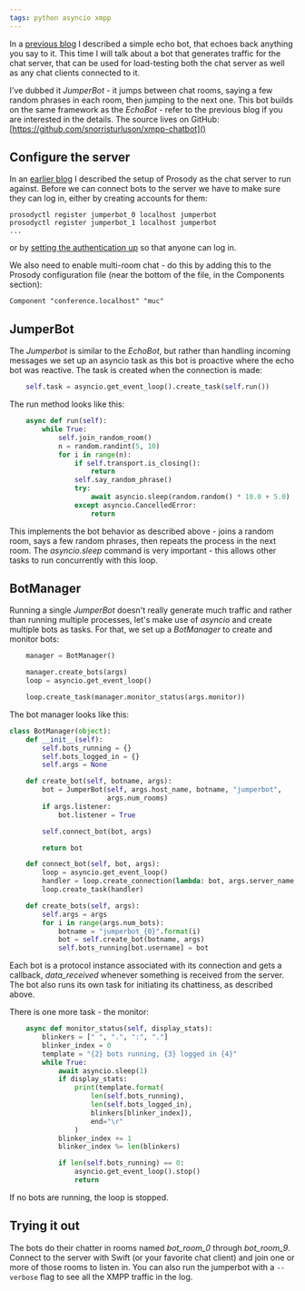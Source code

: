 ```yaml
---
tags: python asyncio xmpp
---
```

In a [previous blog](../Echobot)
I described a simple echo bot, that echoes back anything you say to it. This time
I will talk about a bot that generates traffic for the chat server, that can
be used for load-testing both the chat server as well as any chat clients
connected to it.

I've dubbed it *JumperBot* - it jumps between chat rooms, saying a few random
phrases in each room, then jumping to the next one. This bot builds on the
same framework as the *EchoBot* - refer to the previous blog if you are interested
in the details. The source lives on GitHub: [https://github.com/snorristurluson/xmpp-chatbot]()

## Configure the server
In an [earlier blog](https://ccpsnorlax.blogspot.is/2017/09/working-with-xmpp-in-python.html) 
I described the setup of Prosody as the chat server to run against. Before we can connect bots 
to the server we have to make sure they can log in, either by creating accounts for them:

```
prosodyctl register jumperbot_0 localhost jumperbot
prosodyctl register jumperbot_1 localhost jumperbot
...
```

or by [setting the authentication up](http://modules.prosody.im/mod_auth_any.html) 
so that anyone can log in.

We also need to enable multi-room chat - do this by adding this to the Prosody
configuration file (near the bottom of the file, in the Components section):
```
Component "conference.localhost" "muc"
```

## JumperBot
The *Jumperbot* is similar to the *EchoBot*, but rather than handling
incoming messages we set up an asyncio task as this bot is proactive
where the echo bot was reactive. The task is created when the connection
is made:
```python
    self.task = asyncio.get_event_loop().create_task(self.run())
```

The run method looks like this:
```python
    async def run(self):
        while True:
            self.join_random_room()
            n = random.randint(5, 10)
            for i in range(n):
                if self.transport.is_closing():
                    return
                self.say_random_phrase()
                try:
                    await asyncio.sleep(random.random() * 10.0 + 5.0)
                except asyncio.CancelledError:
                    return

```
This implements the bot behavior as described above - joins a random room,
says a few random phrases, then repeats the process in the next room. The
*asyncio.sleep* command is very important - this allows other tasks to
run concurrently with this loop.

## BotManager
Running a single *JumperBot* doesn't really generate much traffic and rather
than running multiple processes, let's make use of *asyncio* and create
multiple bots as tasks. For that, we set up a *BotManager* to create and
monitor bots:

```python
    manager = BotManager()

    manager.create_bots(args)
    loop = asyncio.get_event_loop()

    loop.create_task(manager.monitor_status(args.monitor))
```

The bot manager looks like this:
```python
class BotManager(object):
    def __init__(self):
        self.bots_running = {}
        self.bots_logged_in = {}
        self.args = None

    def create_bot(self, botname, args):
        bot = JumperBot(self, args.host_name, botname, "jumperbot",
                        args.num_rooms)
        if args.listener:
            bot.listener = True

        self.connect_bot(bot, args)

        return bot

    def connect_bot(self, bot, args):
        loop = asyncio.get_event_loop()
        handler = loop.create_connection(lambda: bot, args.server_name, 5222)
        loop.create_task(handler)

    def create_bots(self, args):
        self.args = args
        for i in range(args.num_bots):
            botname = "jumperbot_{0}".format(i)
            bot = self.create_bot(botname, args)
            self.bots_running[bot.username] = bot
```
Each bot is a protocol instance associated with its connection and
gets a callback, *data_received* whenever something is received from
the server. The bot also runs its own task for initiating its
chattiness, as described above.

There is one more task - the monitor:
```python
    async def monitor_status(self, display_stats):
        blinkers = [" ", ".", ":", "."]
        blinker_index = 0
        template = "{2} bots running, {3} logged in {4}"
        while True:
            await asyncio.sleep(1)
            if display_stats:
                print(template.format(
                    len(self.bots_running),
                    len(self.bots_logged_in),
                    blinkers[blinker_index]),
                    end="\r"
                )
            blinker_index += 1
            blinker_index %= len(blinkers)

            if len(self.bots_running) == 0:
                asyncio.get_event_loop().stop()
                return
```
If no bots are running, the loop is stopped.

## Trying it out
The bots do their chatter in rooms named *bot_room_0* through *bot_room_9*.
Connect to the server with Swift (or your favorite chat client) and join
one or more of those rooms to listen in. You can also run the jumperbot
with a ```--verbose``` flag to see all the XMPP traffic in the log.
